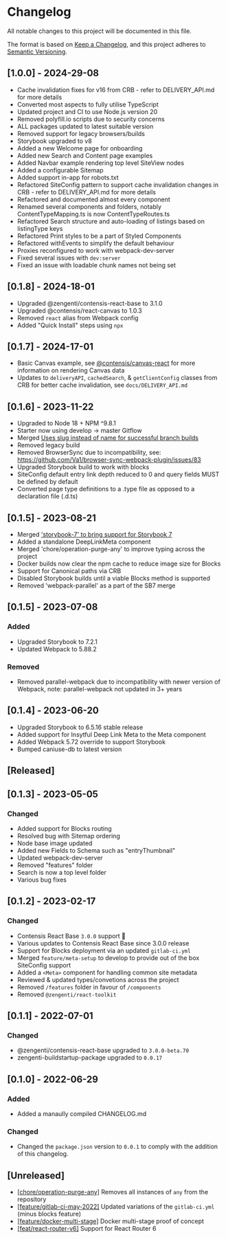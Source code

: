 # Changelog

All notable changes to this project will be documented in this file.

The format is based on [Keep a Changelog](https://keepachangelog.com/en/1.0.0/),
and this project adheres to [Semantic Versioning](https://semver.org/spec/v2.0.0.html).

## [1.0.0] - 2024-29-08

- Cache invalidation fixes for v16 from CRB - refer to DELIVERY_API.md for more details
- Converted most aspects to fully utilise TypeScript
- Updated project and CI to use Node.js version 20
- Removed polyfill.io scripts due to security concerns
- ALL packages updated to latest suitable version
- Removed support for legacy browsers/builds
- Storybook upgraded to v8
- Added a new Welcome page for onboarding
- Added new Search and Content page examples
- Added Navbar example rendering top level SiteView nodes
- Added a configurable Sitemap
- Added support in-app for robots.txt
- Refactored SiteConfig pattern to support cache invalidation changes in CRB - refer to DELIVERY_API.md for more details
- Refactored and documented almost every component
- Renamed several components and folders, notably ContentTypeMapping.ts is now ContentTypeRoutes.ts
- Refactored Search structure and auto-loading of listings based on listingType keys
- Refactored Print styles to be a part of Styled Components
- Refactored withEvents to simplify the default behaviour
- Proxies reconfigured to work with webpack-dev-server
- Fixed several issues with `dev:server`
- Fixed an issue with loadable chunk names not being set

## [0.1.8] - 2024-18-01

- Upgraded @zengenti/contensis-react-base to 3.1.0
- Upgraded @contensis/react-canvas to 1.0.3
- Removed `react` alias from Webpack config
- Added "Quick Install" steps using `npx`

## [0.1.7] - 2024-17-01

- Basic Canvas example, see [@contensis/canvas-react](https://www.npmjs.com/package/@contensis/canvas-react) for more information on rendering Canvas data
- Updates to `deliveryAPI`, `cachedSearch`, & `getClientConfig` classes from CRB for better cache invalidation, see `docs/DELIVERY_API.md`

## [0.1.6] - 2023-11-22

- Upgraded to Node 18 + NPM ^9.8.1
- Starter now using develop -> master Gitflow
- Merged [Uses slug instead of name for successful branch builds](https://gitlab.zengenti.com/starter-projects/react-starter/-/merge_requests/6)
- Removed legacy build
- Removed BrowserSync due to incompatibility, see: https://github.com/Va1/browser-sync-webpack-plugin/issues/83
- Upgraded Storybook build to work with blocks
- SiteConfig default entry link depth reduced to 0 and query fields MUST be defined by default
- Converted page type definitions to a .type file as opposed to a declaration file (.d.ts)

## [0.1.5] - 2023-08-21

- Merged ['storybook-7' to bring support for Storybook 7](https://gitlab.zengenti.com/starter-projects/react-starter/-/merge_requests/7)
- Added a standalone DeepLinkMeta component
- Merged 'chore/operation-purge-any' to improve typing across the project
- Docker builds now clear the npm cache to reduce image size for Blocks
- Support for Canonical paths via CRB
- Disabled Storybook builds until a viable Blocks method is supported
- Removed 'webpack-parallel' as a part of the SB7 merge

## [0.1.5] - 2023-07-08

### Added

- Upgraded Storybook to 7.2.1
- Updated Webpack to 5.88.2

### Removed

- Removed parallel-webpack due to incompatibility with newer version of Webpack, note: parallel-webpack not updated in 3+ years

## [0.1.4] - 2023-06-20

- Upgraded Storybook to 6.5.16 stable release
- Added support for Insytful Deep Link Meta to the Meta component
- Added Webpack 5.72 override to support Storybook
- Bumped caniuse-db to latest version

## [Released]

## [0.1.3] - 2023-05-05

### Changed

- Added support for Blocks routing
- Resolved bug with Sitemap ordering
- Node base image updated
- Added new Fields to Schema such as "entryThumbnail"
- Updated webpack-dev-server
- Removed "features" folder
- Search is now a top level folder
- Various bug fixes

## [0.1.2] - 2023-02-17

### Changed

- Contensis React Base `3.0.0` support 🥳
- Various updates to Contensis React Base since 3.0.0 release
- Support for Blocks deployment via an updated `gitlab-ci.yml`
- Merged `feature/meta-setup` to develop to provide out of the box SiteConfig support
- Added a `<Meta>` component for handling common site metadata
- Reviewed & updated types/convetions across the project
- Removed `/features` folder in favour of `/components`
- Removed `@zengenti/react-toolkit`

## [0.1.1] - 2022-07-01

### Changed

- @zengenti/contensis-react-base upgraded to `3.0.0-beta.70`
- zengenti-buildstartup-package upgraded to `0.0.17`

## [0.1.0] - 2022-06-29

### Added

- Added a manaully compiled CHANGELOG.md

### Changed

- Changed the `package.json` version to `0.0.1` to comply with the addition of this changelog.

## [Unreleased]

- [[chore/operation-purge-any]](https://gitlab.zengenti.com/starter-projects/react-starter/-/tree/chore/operation-purge-any) Removes all instances of `any` from the repository
- [[feature/gitlab-ci-may-2022]](https://gitlab.zengenti.com/starter-projects/react-starter/-/tree/feature/gitlab-ci-may-2022) Updated variations of the `gitlab-ci.yml` (minus blocks feature)
- [[feature/docker-multi-stage]](https://gitlab.zengenti.com/starter-projects/react-starter/-/tree/feature/docker-multi-stage) Docker multi-stage proof of concept
- [[feat/react-router-v6]](https://gitlab.zengenti.com/starter-projects/react-starter/-/tree/feat/react-router-v6) Support for React Router 6
